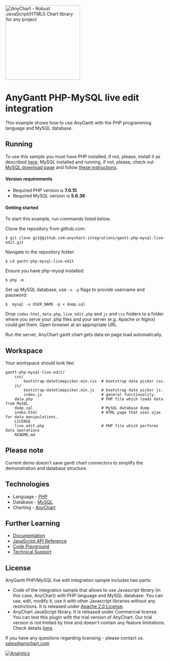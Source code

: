 [<img src="https://cdn.anychart.com/images/logo-transparent-segoe.png?2" width="234px" alt="AnyChart - Robust JavaScript/HTML5 Chart library for any project">](https://anychart.com)
# AnyGantt PHP-MySQL live edit integration

This example shows how to use AnyGantt with the PHP programming language
and MySQL database.

## Running

To use this sample you must have PHP installed, if not, please,
install it as described [here](http://php.net/manual/en/faq.installation.php);
MySQL installed and running, if not, please, check out
[MySQL download page](https://dev.mysql.com/downloads/installer/) 
and follow [these instructions](http://dev.mysql.com/doc/refman/5.7/en/installing.html).

#### Version requirements
 - Required PHP version is **7.0.15**
 - Required MySQL version is **5.6.36** 


#### Getting started
To start this example, run commands listed below.

Clone the repository from github.com:
```
$ git clone git@github.com:anychart-integrations/gantt-php-mysql-live-edit.git
```

Navigate to the repository folder:
```
$ cd gantt-php-mysql-live-edit
```

Ensure you have php-mysql installed:
```
$ php -m
```

Set up MySQL database, use `-u -p` flags to provide username and password:
```
$  mysql -u USER_NAME -p < dump.sql
```

Drop `index.html`, `data.php`, `live_edit.php` and `js` and `css` folders
to a folder where you serve your .php files and your server
(e.g. Apache or Nginx) could get them.
Open browser at an appropriate URL.

Run the server, AnyChart gantt chart gets data on page load automatically.

## Workspace
Your workspace should look like:
```
gantt-php-mysql-live-edit/
    css/
        bootstrap-datetimepicker.min.css  # bootstrap date picker css.
    js/
        bootstrap-datetimepicker.min.js   # bootstrap date picker js.
        index.js                          # general functionality.
    data.php                              # PHP file which loads data from MySQL
    dump.sql                              # MySQL database dump
    index.html                            # HTML page that uses ajax for data manipulations.
    LICENSE
    live_edit.php                         # PHP file which performs data operations
    README.md
```

## Please note
Current demo doesn't save gantt chart connectors to simplify the demonstration and 
database structure.


## Technologies
* Language - [PHP](http://php.net)
* Database - [MySQL](https://www.mysql.com/)
* Charting - [AnyChart](https://www.anychart.com)

## Further Learning
* [Documentation](https://docs.anychart.com)
* [JavaScript API Reference](https://api.anychart.com)
* [Code Playground](https://playground.anychart.com)
* [Technical Support](https://anychart.com/support)

## License
AnyGantt PHP/MySQL live edit integration sample includes two parts:
- Code of the integration sample that allows to use Javascript library (in this case, AnyChart) with PHP language and MySQL database. You can use, edit, modify it, use it with other Javascript libraries without any restrictions. It is released under [Apache 2.0 License](https://github.com/anychart-integrations/gantt-php-mysql-live-edit/blob/master/LICENSE).
- AnyChart JavaScript library. It is released under Commercial license. You can test this plugin with the trial version of AnyChart. Our trial version is not limited by time and doesn't contain any feature limitations. Check details [here](https://www.anychart.com/buy/).

If you have any questions regarding licensing - please contact us. <sales@anychart.com>

[![Analytics](https://ga-beacon.appspot.com/UA-228820-4/Integrations/gantt-php-mysql-live-edit?pixel&useReferer)](https://github.com/igrigorik/ga-beacon)